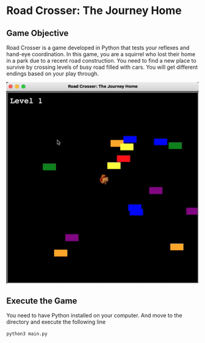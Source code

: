 # Road Crosser: The Journey Home

## Game Objective
Road Crosser is a game developed in Python that
tests your reflexes and hand-eye coordination. 
In this game, you are a squirrel who lost their home
in a park due to a recent road construction. You need
to find a new place to survive by crossing levels of
busy road filled with cars. You will get different
endings based on your play through. 

![Image of Game](https://github.com/yueyaog/road_Crosser/blob/master/auxiliary/gamePlay_Scrrenshot.png)

## Execute the Game
You need to have Python installed on your computer.
And move to the directory and execute the following
line
```angular2html
python3 main.py
```